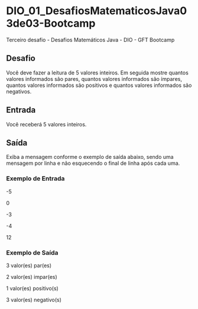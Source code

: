 # DIO_01_DesafiosMatematicosJava03de03-Bootcamp
Terceiro desafio - Desafios Matemáticos Java - DIO - GFT Bootcamp

## Desafio
Você deve fazer a leitura de 5 valores inteiros. Em seguida mostre quantos valores informados são pares, quantos valores informados são ímpares, quantos valores informados são positivos e quantos valores informados são negativos.

## Entrada
Você receberá 5 valores inteiros.

## Saída
Exiba a mensagem conforme o exemplo de saída abaixo, sendo uma mensagem por linha e não esquecendo o final de linha após cada uma.

### Exemplo de Entrada	

-5

0

-3

-4

12

### Exemplo de Saída

3 valor(es) par(es)

2 valor(es) impar(es)

1 valor(es) positivo(s)

3 valor(es) negativo(s)
 

